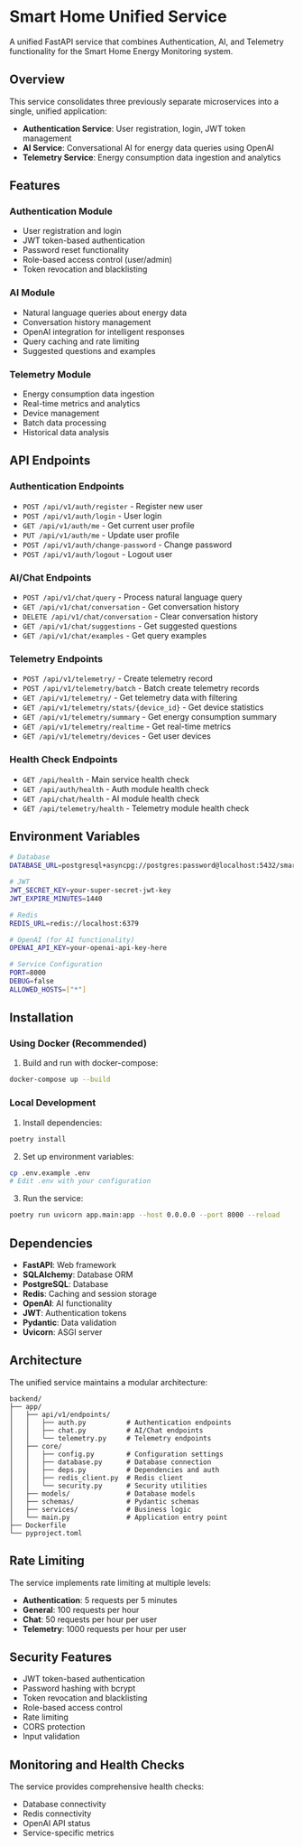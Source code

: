 # Smart Home Unified Service

A unified FastAPI service that combines Authentication, AI, and Telemetry functionality for the Smart Home Energy Monitoring system.

## Overview

This service consolidates three previously separate microservices into a single, unified application:

- **Authentication Service**: User registration, login, JWT token management
- **AI Service**: Conversational AI for energy data queries using OpenAI
- **Telemetry Service**: Energy consumption data ingestion and analytics

## Features

### Authentication Module
- User registration and login
- JWT token-based authentication
- Password reset functionality
- Role-based access control (user/admin)
- Token revocation and blacklisting

### AI Module
- Natural language queries about energy data
- Conversation history management
- OpenAI integration for intelligent responses
- Query caching and rate limiting
- Suggested questions and examples

### Telemetry Module
- Energy consumption data ingestion
- Real-time metrics and analytics
- Device management
- Batch data processing
- Historical data analysis

## API Endpoints

### Authentication Endpoints
- `POST /api/v1/auth/register` - Register new user
- `POST /api/v1/auth/login` - User login
- `GET /api/v1/auth/me` - Get current user profile
- `PUT /api/v1/auth/me` - Update user profile
- `POST /api/v1/auth/change-password` - Change password
- `POST /api/v1/auth/logout` - Logout user

### AI/Chat Endpoints
- `POST /api/v1/chat/query` - Process natural language query
- `GET /api/v1/chat/conversation` - Get conversation history
- `DELETE /api/v1/chat/conversation` - Clear conversation history
- `GET /api/v1/chat/suggestions` - Get suggested questions
- `GET /api/v1/chat/examples` - Get query examples

### Telemetry Endpoints
- `POST /api/v1/telemetry/` - Create telemetry record
- `POST /api/v1/telemetry/batch` - Batch create telemetry records
- `GET /api/v1/telemetry/` - Get telemetry data with filtering
- `GET /api/v1/telemetry/stats/{device_id}` - Get device statistics
- `GET /api/v1/telemetry/summary` - Get energy consumption summary
- `GET /api/v1/telemetry/realtime` - Get real-time metrics
- `GET /api/v1/telemetry/devices` - Get user devices

### Health Check Endpoints
- `GET /api/health` - Main service health check
- `GET /api/auth/health` - Auth module health check
- `GET /api/chat/health` - AI module health check
- `GET /api/telemetry/health` - Telemetry module health check

## Environment Variables

```bash
# Database
DATABASE_URL=postgresql+asyncpg://postgres:password@localhost:5432/smart_home_energy

# JWT
JWT_SECRET_KEY=your-super-secret-jwt-key
JWT_EXPIRE_MINUTES=1440

# Redis
REDIS_URL=redis://localhost:6379

# OpenAI (for AI functionality)
OPENAI_API_KEY=your-openai-api-key-here

# Service Configuration
PORT=8000
DEBUG=false
ALLOWED_HOSTS=["*"]
```

## Installation

### Using Docker (Recommended)

1. Build and run with docker-compose:
```bash
docker-compose up --build
```

### Local Development

1. Install dependencies:
```bash
poetry install
```

2. Set up environment variables:
```bash
cp .env.example .env
# Edit .env with your configuration
```

3. Run the service:
```bash
poetry run uvicorn app.main:app --host 0.0.0.0 --port 8000 --reload
```

## Dependencies

- **FastAPI**: Web framework
- **SQLAlchemy**: Database ORM
- **PostgreSQL**: Database
- **Redis**: Caching and session storage
- **OpenAI**: AI functionality
- **JWT**: Authentication tokens
- **Pydantic**: Data validation
- **Uvicorn**: ASGI server

## Architecture

The unified service maintains a modular architecture:

```
backend/
├── app/
│   ├── api/v1/endpoints/
│   │   ├── auth.py          # Authentication endpoints
│   │   ├── chat.py          # AI/Chat endpoints
│   │   └── telemetry.py     # Telemetry endpoints
│   ├── core/
│   │   ├── config.py        # Configuration settings
│   │   ├── database.py      # Database connection
│   │   ├── deps.py          # Dependencies and auth
│   │   ├── redis_client.py  # Redis client
│   │   └── security.py      # Security utilities
│   ├── models/              # Database models
│   ├── schemas/             # Pydantic schemas
│   ├── services/            # Business logic
│   └── main.py              # Application entry point
├── Dockerfile
└── pyproject.toml
```

## Rate Limiting

The service implements rate limiting at multiple levels:

- **Authentication**: 5 requests per 5 minutes
- **General**: 100 requests per hour
- **Chat**: 50 requests per hour per user
- **Telemetry**: 1000 requests per hour per user

## Security Features

- JWT token-based authentication
- Password hashing with bcrypt
- Token revocation and blacklisting
- Role-based access control
- Rate limiting
- CORS protection
- Input validation

## Monitoring and Health Checks

The service provides comprehensive health checks:

- Database connectivity
- Redis connectivity
- OpenAI API status
- Service-specific metrics
